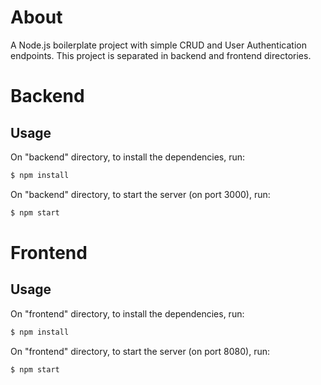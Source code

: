 # About
A Node.js boilerplate project with simple CRUD and User Authentication endpoints.
This project is separated in backend and frontend directories.

# Backend
## Usage
On "backend" directory, to install the dependencies, run:
```sh
$ npm install
```

On "backend" directory, to start the server  (on port 3000), run:
```sh
$ npm start
```

# Frontend
## Usage
On "frontend" directory, to install the dependencies, run:
```sh
$ npm install
```

On "frontend" directory, to start the server (on port 8080), run:
```sh
$ npm start
```
